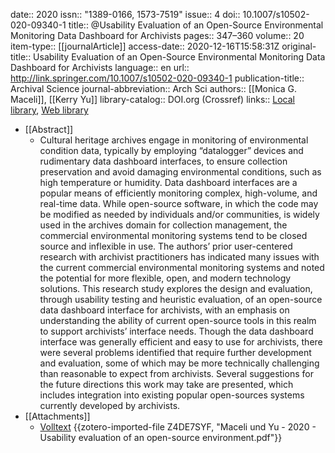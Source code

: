 date:: 2020
issn:: "1389-0166, 1573-7519"
issue:: 4
doi:: 10.1007/s10502-020-09340-1
title:: @Usability Evaluation of an Open-Source Environmental Monitoring Data Dashboard for Archivists
pages:: 347–360
volume:: 20
item-type:: [[journalArticle]]
access-date:: 2020-12-16T15:58:31Z
original-title:: Usability Evaluation of an Open-Source Environmental Monitoring Data Dashboard for Archivists
language:: en
url:: http://link.springer.com/10.1007/s10502-020-09340-1
publication-title:: Archival Science
journal-abbreviation:: Arch Sci
authors:: [[Monica G. Maceli]], [[Kerry Yu]]
library-catalog:: DOI.org (Crossref)
links:: [Local library](zotero://select/groups/2386895/items/H9E9RG77), [Web library](https://www.zotero.org/groups/2386895/items/H9E9RG77)

- [[Abstract]]
	- Cultural heritage archives engage in monitoring of environmental condition data, typically by employing “datalogger” devices and rudimentary data dashboard interfaces, to ensure collection preservation and avoid damaging environmental conditions, such as high temperature or humidity. Data dashboard interfaces are a popular means of efficiently monitoring complex, high-volume, and real-time data. While open-source software, in which the code may be modified as needed by individuals and/or communities, is widely used in the archives domain for collection management, the commercial environmental monitoring systems tend to be closed source and inflexible in use. The authors’ prior user-centered research with archivist practitioners has indicated many issues with the current commercial environmental monitoring systems and noted the potential for more flexible, open, and modern technology solutions. This research study explores the design and evaluation, through usability testing and heuristic evaluation, of an open-source data dashboard interface for archivists, with an emphasis on understanding the ability of current open-source tools in this realm to support archivists’ interface needs. Though the data dashboard interface was generally efficient and easy to use for archivists, there were several problems identified that require further development and evaluation, some of which may be more technically challenging than reasonable to expect from archivists. Several suggestions for the future directions this work may take are presented, which includes integration into existing popular open-sources systems currently developed by archivists.
- [[Attachments]]
	- [Volltext](https://link.springer.com/content/pdf/10.1007%2Fs10502-020-09340-1.pdf) {{zotero-imported-file Z4DE7SYF, "Maceli und Yu - 2020 - Usability evaluation of an open-source environment.pdf"}}